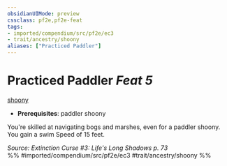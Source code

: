 ```yaml
---
obsidianUIMode: preview
cssclass: pf2e,pf2e-feat
tags:
- imported/compendium/src/pf2e/ec3
- trait/ancestry/shoony
aliases: ["Practiced Paddler"]
---
```

# Practiced Paddler  *Feat 5*  
[shoony](shoony-ec3.md)  

- **Prerequisites**: paddler shoony

You're skilled at navigating bogs and marshes, even for a paddler shoony. You gain a swim Speed of 15 feet.

*Source: Extinction Curse #3: Life's Long Shadows p. 73*  
%% #imported/compendium/src/pf2e/ec3 #trait/ancestry/shoony %%